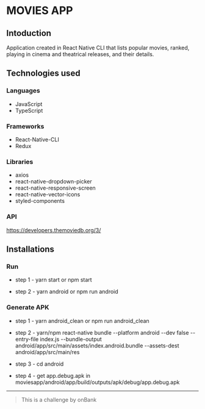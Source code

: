# MOVIES APP

## Intoduction

Application created in React Native CLI that lists popular movies, ranked, playing in cinema and theatrical releases, and their details.

## Technologies used

### Languages

- JavaScript
- TypeScript

### Frameworks

- React-Native-CLI
- Redux

### Libraries

- axios
- react-native-dropdown-picker
- react-native-responsive-screen
- react-native-vector-icons
- styled-components

### API

https://developers.themoviedb.org/3/


## Installations

### Run
- step 1 - 
  yarn start or npm start
  
- step 2 - 
  yarn android or npm run android

### Generate APK

- step 1 - 
yarn android_clean or npm run android_clean

- step 2 - 
yarn/npm react-native bundle --platform android --dev false --entry-file index.js --bundle-output android/app/src/main/assets/index.android.bundle --assets-dest android/app/src/main/res

- step 3 - 
cd android

- step 4 - 
get app.debug.apk in moviesapp/android/app/build/outputs/apk/debug/app.debug.apk



----------

> This is a challenge by onBank
